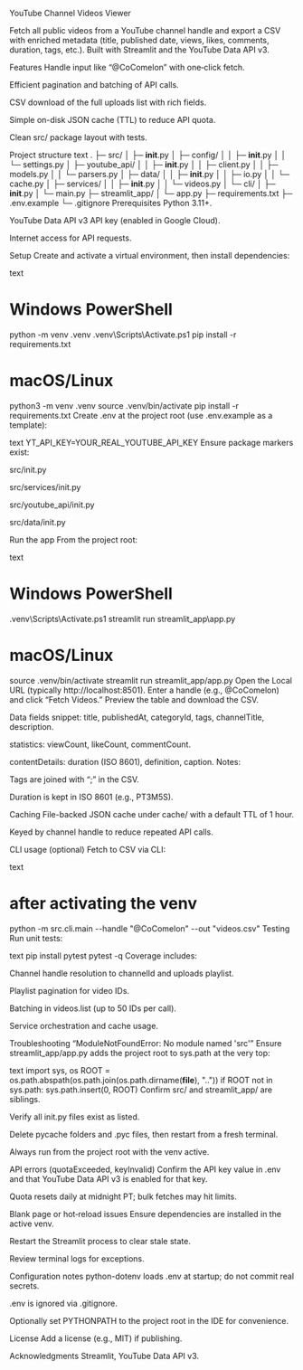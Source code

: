YouTube Channel Videos Viewer


Fetch all public videos from a YouTube channel handle and export a CSV with enriched metadata (title, published date, views, likes, comments, duration, tags, etc.). Built with Streamlit and the YouTube Data API v3.

Features
Handle input like “@CoComelon” with one‑click fetch.

Efficient pagination and batching of API calls.

CSV download of the full uploads list with rich fields.

Simple on-disk JSON cache (TTL) to reduce API quota.

Clean src/ package layout with tests.

Project structure
text
.
├─ src/
│  ├─ __init__.py
│  ├─ config/
│  │  ├─ __init__.py
│  │  └─ settings.py
│  ├─ youtube_api/
│  │  ├─ __init__.py
│  │  ├─ client.py
│  │  ├─ models.py
│  │  └─ parsers.py
│  ├─ data/
│  │  ├─ __init__.py
│  │  ├─ io.py
│  │  └─ cache.py
│  ├─ services/
│  │  ├─ __init__.py
│  │  └─ videos.py
│  └─ cli/
│     ├─ __init__.py
│     └─ main.py
├─ streamlit_app/
│  └─ app.py
├─ requirements.txt
├─ .env.example
└─ .gitignore
Prerequisites
Python 3.11+.

YouTube Data API v3 API key (enabled in Google Cloud).

Internet access for API requests.

Setup
Create and activate a virtual environment, then install dependencies:

text
# Windows PowerShell
python -m venv .venv
.venv\Scripts\Activate.ps1
pip install -r requirements.txt

# macOS/Linux
python3 -m venv .venv
source .venv/bin/activate
pip install -r requirements.txt
Create .env at the project root (use .env.example as a template):

text
YT_API_KEY=YOUR_REAL_YOUTUBE_API_KEY
Ensure package markers exist:

src/init.py

src/services/init.py

src/youtube_api/init.py

src/data/init.py

Run the app
From the project root:

text
# Windows PowerShell
.venv\Scripts\Activate.ps1
streamlit run streamlit_app\app.py

# macOS/Linux
source .venv/bin/activate
streamlit run streamlit_app/app.py
Open the Local URL (typically http://localhost:8501). Enter a handle (e.g., @CoComelon) and click “Fetch Videos.” Preview the table and download the CSV.

Data fields
snippet: title, publishedAt, categoryId, tags, channelTitle, description.

statistics: viewCount, likeCount, commentCount.

contentDetails: duration (ISO 8601), definition, caption.
Notes:

Tags are joined with “;” in the CSV.

Duration is kept in ISO 8601 (e.g., PT3M5S).

Caching
File-backed JSON cache under cache/ with a default TTL of 1 hour.

Keyed by channel handle to reduce repeated API calls.

CLI usage (optional)
Fetch to CSV via CLI:

text
# after activating the venv
python -m src.cli.main --handle "@CoComelon" --out "videos.csv"
Testing
Run unit tests:

text
pip install pytest
pytest -q
Coverage includes:

Channel handle resolution to channelId and uploads playlist.

Playlist pagination for video IDs.

Batching in videos.list (up to 50 IDs per call).

Service orchestration and cache usage.

Troubleshooting
“ModuleNotFoundError: No module named 'src'”
Ensure streamlit_app/app.py adds the project root to sys.path at the very top:

text
import sys, os
ROOT = os.path.abspath(os.path.join(os.path.dirname(__file__), ".."))
if ROOT not in sys.path:
    sys.path.insert(0, ROOT)
Confirm src/ and streamlit_app/ are siblings.

Verify all init.py files exist as listed.

Delete pycache folders and .pyc files, then restart from a fresh terminal.

Always run from the project root with the venv active.

API errors (quotaExceeded, keyInvalid)
Confirm the API key value in .env and that YouTube Data API v3 is enabled for that key.

Quota resets daily at midnight PT; bulk fetches may hit limits.

Blank page or hot‑reload issues
Ensure dependencies are installed in the active venv.

Restart the Streamlit process to clear stale state.

Review terminal logs for exceptions.

Configuration notes
python-dotenv loads .env at startup; do not commit real secrets.

.env is ignored via .gitignore.

Optionally set PYTHONPATH to the project root in the IDE for convenience.

License
Add a license (e.g., MIT) if publishing.

Acknowledgments
Streamlit, YouTube Data API v3.